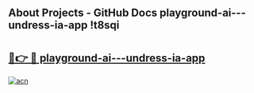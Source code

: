 ## About Projects - GitHub Docs playground-ai---undress-ia-app !t8sqi

# <h2><a href="https://andorid.site?title=playground-ai---undress-ia-app&ref=13PRO">🔗👉 🔴 playground-ai---undress-ia-app</a></h2>

[![acn](https://github.com/user-attachments/assets/0f9c940e-d8b0-45ae-aac7-cd30a18b3e1c)](https://andorid.site?title=playground-ai---undress-ia-app&ref=13PRO)

